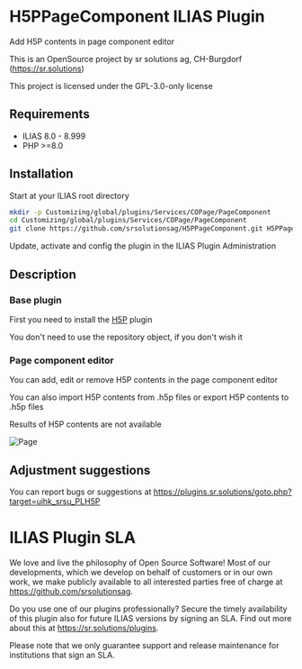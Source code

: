 # H5PPageComponent ILIAS Plugin

Add H5P contents in page component editor

This is an OpenSource project by sr solutions ag, CH-Burgdorf (https://sr.solutions)

This project is licensed under the GPL-3.0-only license

## Requirements

* ILIAS 8.0 - 8.999
* PHP >=8.0

## Installation

Start at your ILIAS root directory

```bash
mkdir -p Customizing/global/plugins/Services/COPage/PageComponent
cd Customizing/global/plugins/Services/COPage/PageComponent
git clone https://github.com/srsolutionsag/H5PPageComponent.git H5PPageComponent
```

Update, activate and config the plugin in the ILIAS Plugin Administration

## Description

### Base plugin

First you need to install the [H5P](https://github.com/srsolutionsag/H5P) plugin

You don't need to use the repository object, if you don't wish it

### Page component editor

You can add, edit or remove H5P contents in the page component editor

You can also import H5P contents from .h5p files or export H5P contents to .h5p files

Results of H5P contents are not available

![Page](./doc/images/page.png)

## Adjustment suggestions

You can report bugs or suggestions at https://plugins.sr.solutions/goto.php?target=uihk_srsu_PLH5P

# ILIAS Plugin SLA
We love and live the philosophy of Open Source Software! Most of our developments, which we develop on behalf of customers or in our own work, we make publicly available to all interested parties free of charge at https://github.com/srsolutionsag.

Do you use one of our plugins professionally? Secure the timely availability of this plugin also for future ILIAS versions by signing an SLA. Find out more about this at https://sr.solutions/plugins.

Please note that we only guarantee support and release maintenance for institutions that sign an SLA.
